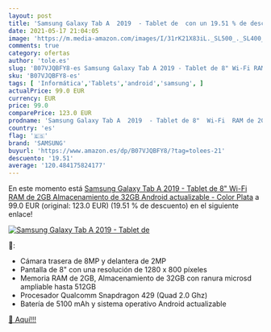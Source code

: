 ```yaml
---
layout: post
title: 'Samsung Galaxy Tab A  2019  - Tablet de  con un 19.51 % de descuento'
date: 2021-05-17 21:04:05
image: 'https://m.media-amazon.com/images/I/31rK21X83iL._SL500_._SL400_.jpg'
comments: true
category: ofertas
author: 'tole.es'
slug: 'B07VJQBFY8-es Samsung Galaxy Tab A 2019 - Tablet de 8" Wi-Fi RAM de 2GB...'
sku: 'B07VJQBFY8-es'
tags: [ 'Informática','Tablets','android','samsung', ]
actualPrice: 99.0 EUR
currency: EUR
price: 99.0
comparePrice: 123.0 EUR
prodname: 'Samsung Galaxy Tab A  2019  - Tablet de 8"  Wi-Fi  RAM de 2GB  Almacenamiento de 32GB  Android actualizable  - Color Plata'
country: 'es'
flag: '🇪🇸'
brand: 'SAMSUNG'
buyurl: 'https://www.amazon.es/dp/B07VJQBFY8/?tag=tolees-21'
descuento: '19.51'
average: '120.484175824177'
---
```


En este momento está [Samsung Galaxy Tab A  2019  - Tablet de 8"  Wi-Fi  RAM de 2GB  Almacenamiento de 32GB  Android actualizable  - Color Plata](https://www.amazon.es/dp/B07VJQBFY8/?tag=tolees-21) a 99.0 EUR (original: 123.0 EUR) (19.51 %  de descuento) en el siguiente enlace!

[![Samsung Galaxy Tab A  2019  - Tablet de ](https://m.media-amazon.com/images/I/31rK21X83iL._SL500_._SL400_.jpg)](https://www.amazon.es/dp/B07VJQBFY8/?tag=tolees-21)

🔎:

- Cámara trasera de 8MP y delantera de 2MP
- Pantalla de 8" con una resolución de 1280 x 800 píxeles
- Memoria RAM de 2GB, Almacenamiento de 32GB con ranura microsd ampliable hasta 512GB
- Procesador Qualcomm Snapdragon 429 (Quad 2.0 Ghz)
- Batería de 5100 mAh y sistema operativo Android actualizable

[🛒 Aquí!!!](https://www.amazon.es/dp/B07VJQBFY8/?tag=tolees-21)
